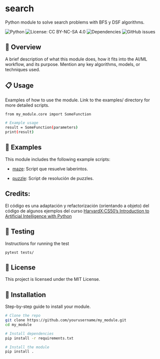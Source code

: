 # search
Python module to solve search problems with BFS y DSF algorithms.

![Python](https://img.shields.io/badge/python-3.8%2B-blue)
![License: CC BY-NC-SA 4.0](https://img.shields.io/badge/License-CC%20BY--NC--SA%204.0-yellow.svg)
![Dependencies](https://img.shields.io/librariesio/github/username/repo-name)
![GitHub issues](https://img.shields.io/github/issues/username/repo-name)

## 📖 Overview
A brief description of what this module does, how it fits into the AI/ML workflow, and its purpose. Mention any key algorithms, models, or techniques used.

## 📋 Usage
Examples of how to use the module. Link to the examples/ directory for more detailed scripts.

```bash
from my_module.core import SomeFunction

# Example usage
result = SomeFunction(parameters)
print(result)
```

## 💼 Examples

This module includes the following example scripts:

- [maze](https://github.com/javrui/search-maze-puzzle/blob/main/maze.md):  Script que resuelve laberintos.


- [puzzle](https://github.com/javrui/search-maze-puzzle/blob/main/puzzle.md): Script de resolución de puzzles.


## Credits:

El código es una adaptación y refactorización (orientando a objeto) del código de algunos ejemplos del curso [HarvardX:CS50’s Introduction to Artificial Intelligence with Python](https://pll.harvard.edu/course/cs50s-introduction-artificial-intelligence-python)

## 🧪 Testing

Instructions for running the test

    pytest tests/


## 📜 License

This project is licensed under the MIT License.


## 🚀 Installation
Step-by-step guide to install your module.

```bash
# Clone the repo
git clone https://github.com/yourusername/my_module.git
cd my_module

# Install dependencies
pip install -r requirements.txt

# Install the module
pip install .
